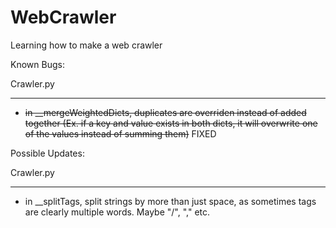 # WebCrawler
Learning how to make a web crawler

Known Bugs:

Crawler.py
__________
- ~~in __mergeWeightedDicts, duplicates are overriden instead of added together (Ex. if a key and value exists in both dicts, it will overwrite one of the values instead of summing them)~~ FIXED

Possible Updates:

Crawler.py
__________

- in __splitTags, split strings by more than just space, as sometimes tags are clearly multiple words. Maybe "/", "," etc.
